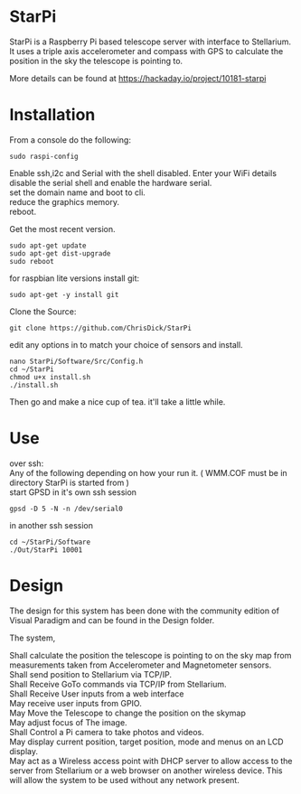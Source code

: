 # StarPi
StarPi is a Raspberry Pi based telescope server with interface to Stellarium. It uses a triple axis accelerometer and compass with GPS to calculate the position in the sky the telescope is pointing to.

More details can be found at https://hackaday.io/project/10181-starpi

# Installation

 From a console do the following: 

    sudo raspi-config 

  Enable ssh,i2c and Serial with the shell disabled.
  Enter your WiFi details  
  disable the serial shell and enable the hardware serial.  
  set the domain name and boot to cli.  
  reduce the graphics memory.  
  reboot.  
 
 Get the most recent version. 

    sudo apt-get update
    sudo apt-get dist-upgrade
    sudo reboot
    
 for raspbian lite versions install git:

    sudo apt-get -y install git
    
 Clone the Source:

    git clone https://github.com/ChrisDick/StarPi

  edit any options in  to match your choice of sensors and install.

    nano StarPi/Software/Src/Config.h
    cd ~/StarPi
    chmod u+x install.sh
    ./install.sh

Then go and make a nice cup of tea. it'll take a little while.

# Use
  over ssh:  
  Any of the following depending on how your run it. ( WMM.COF must be in directory StarPi is started from )  
  start GPSD in it's own ssh session  

    gpsd -D 5 -N -n /dev/serial0 

  in another ssh session  

    cd ~/StarPi/Software
    ./Out/StarPi 10001

 
# Design

The design for this system has been done with the community edition of Visual Paradigm and can be found in the Design folder.

The system,

  Shall calculate the position the telescope is pointing to on the sky map from measurements taken from Accelerometer and Magnetometer sensors.  
  Shall send position to Stellarium via TCP/IP.  
  Shall Receive GoTo commands via TCP/IP from Stellarium.  
  Shall Receive User inputs from a web interface  
  May receive user inputs from GPIO.  
  May Move the Telescope to change the position on the skymap  
  May adjust focus of The image.  
  Shall Control a Pi camera to take photos and videos.  
  May display current position, target position, mode and menus on an LCD display.  
  May act as a Wireless access point with DHCP server to allow access to the server from Stellarium or a web browser on another wireless device. This will allow the system to be used without any network present.  

